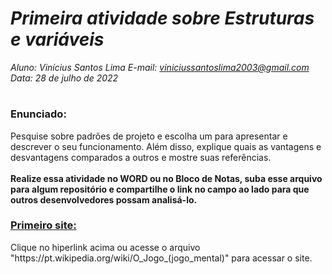 # ***Primeira atividade sobre Estruturas e variáveis***
_Aluno: Vinícius Santos Lima  E-mail: viniciussantoslima2003@gmail.com<br>Data: 28 de julho de 2022_
#  

### Enunciado: 

Pesquise sobre padrões de projeto e escolha um para apresentar e descrever o seu funcionamento. Além disso, explique quais as vantagens e desvantagens comparados a outros e mostre suas referências.<br>
<br>
**Realize essa atividade no WORD ou no Bloco de Notas, suba esse arquivo para algum repositório e compartilhe o link no campo ao lado para que outros desenvolvedores possam analisá-lo.**

<h3><a href="https://pt.wikipedia.org/wiki/O_Jogo_(jogo_mental)">Primeiro site:</a></h3>
Clique no hiperlink acima ou acesse o arquivo "https://pt.wikipedia.org/wiki/O_Jogo_(jogo_mental)" para acessar o site.<br>
<br>
